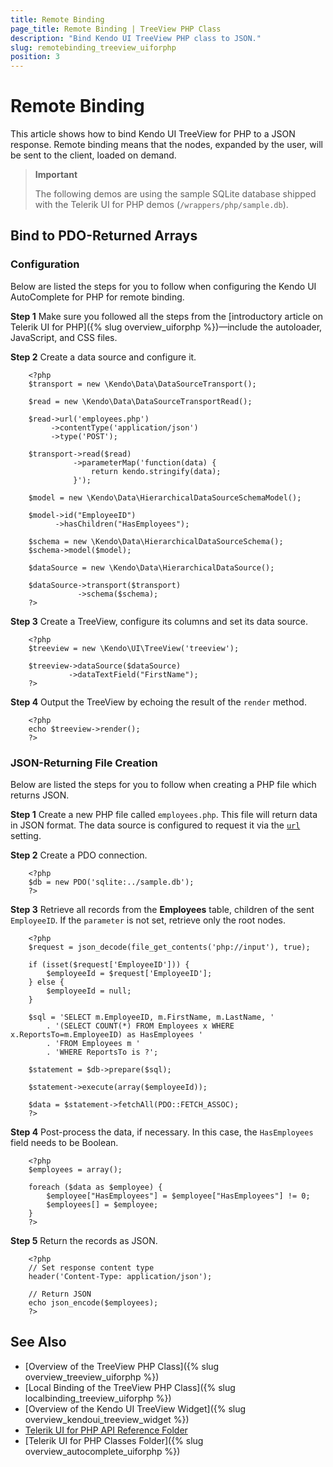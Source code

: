 ```yaml
---
title: Remote Binding
page_title: Remote Binding | TreeView PHP Class
description: "Bind Kendo UI TreeView PHP class to JSON."
slug: remotebinding_treeview_uiforphp
position: 3
---
```


# Remote Binding

This article shows how to bind Kendo UI TreeView for PHP to a JSON response. Remote binding means that the nodes, expanded by the user, will be sent to the client, loaded on demand.

> **Important**
>
> The following demos are using the sample SQLite database shipped with the Telerik UI for PHP demos (`/wrappers/php/sample.db`).

## Bind to PDO-Returned Arrays

### Configuration

Below are listed the steps for you to follow when configuring the Kendo UI AutoComplete for PHP for remote binding.

**Step 1** Make sure you followed all the steps from the [introductory article on Telerik UI for PHP]({% slug overview_uiforphp %})&mdash;include the autoloader, JavaScript, and CSS files.

**Step 2** Create a data source and configure it.



        <?php
        $transport = new \Kendo\Data\DataSourceTransport();

        $read = new \Kendo\Data\DataSourceTransportRead();

        $read->url('employees.php')
             ->contentType('application/json')
             ->type('POST');

        $transport->read($read)
                  ->parameterMap('function(data) {
                      return kendo.stringify(data);
                  }');

        $model = new \Kendo\Data\HierarchicalDataSourceSchemaModel();

        $model->id("EmployeeID")
              ->hasChildren("HasEmployees");

        $schema = new \Kendo\Data\HierarchicalDataSourceSchema();
        $schema->model($model);

        $dataSource = new \Kendo\Data\HierarchicalDataSource();

        $dataSource->transport($transport)
                   ->schema($schema);
        ?>

**Step 3** Create a TreeView, configure its columns and set its data source.



        <?php
        $treeview = new \Kendo\UI\TreeView('treeview');

        $treeview->dataSource($dataSource)
                 ->dataTextField("FirstName");
        ?>

**Step 4** Output the TreeView by echoing the result of the `render` method.



        <?php
        echo $treeview->render();
        ?>

### JSON-Returning File Creation

Below are listed the steps for you to follow when creating a PHP file which returns JSON.

**Step 1** Create a new PHP file called `employees.php`. This file will return data in JSON format. The data source is configured to request it via the [`url`](/api/php/Kendo/Data/DataSourceTransportRead#url) setting.

**Step 2** Create a PDO connection.



        <?php
        $db = new PDO('sqlite:../sample.db');
        ?>

**Step 3** Retrieve all records from the **Employees** table, children of the sent `EmployeeID`. If the `parameter` is not set, retrieve only the root nodes.



        <?php
        $request = json_decode(file_get_contents('php://input'), true);

        if (isset($request['EmployeeID'])) {
            $employeeId = $request['EmployeeID'];
        } else {
            $employeeId = null;
        }

        $sql = 'SELECT m.EmployeeID, m.FirstName, m.LastName, '
            . '(SELECT COUNT(*) FROM Employees x WHERE x.ReportsTo=m.EmployeeID) as HasEmployees '
            . 'FROM Employees m '
            . 'WHERE ReportsTo is ?';

        $statement = $db->prepare($sql);

        $statement->execute(array($employeeId));

        $data = $statement->fetchAll(PDO::FETCH_ASSOC);
        ?>

<!--*-->
**Step 4** Post-process the data, if necessary. In this case, the `HasEmployees` field needs to be Boolean.



        <?php
        $employees = array();

        foreach ($data as $employee) {
            $employee["HasEmployees"] = $employee["HasEmployees"] != 0;
            $employees[] = $employee;
        }
        ?>

**Step 5** Return the records as JSON.



        <?php
        // Set response content type
        header('Content-Type: application/json');

        // Return JSON
        echo json_encode($employees);
        ?>

## See Also

* [Overview of the TreeView PHP Class]({% slug overview_treeview_uiforphp %})
* [Local Binding of the TreeView PHP Class]({% slug localbinding_treeview_uiforphp %})
* [Overview of the Kendo UI TreeView Widget]({% slug overview_kendoui_treeview_widget %})
* [Telerik UI for PHP API Reference Folder](/api/php/Kendo/UI/AutoComplete)
* [Telerik UI for PHP Classes Folder]({% slug overview_autocomplete_uiforphp %})
